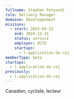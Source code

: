 ```yaml
---
fullname: Stephen Potyondi
role: Delivery Manager
domaine: Développement
missions:
  - start: 2023-03-22
    end: 2024-12-31
    status: service
    employer: OCTO
    startups:
      - l-application-du-cej
memberType: beta
startups:
  - l-application-du-cej
previously:
  - l-application-du-cej
---
```

Canadien, cycliste, lecteur